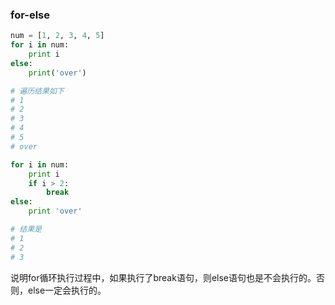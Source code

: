 ### for-else

```python
num = [1, 2, 3, 4, 5]
for i in num:
    print i
else:
    print('over')

# 遍历结果如下
# 1
# 2
# 3
# 4
# 5
# over

for i in num:
    print i
    if i > 2:
        break
else:
    print 'over'

# 结果是
# 1
# 2
# 3
```
说明for循环执行过程中，如果执行了break语句，则else语句也是不会执行的。否则，else一定会执行的。